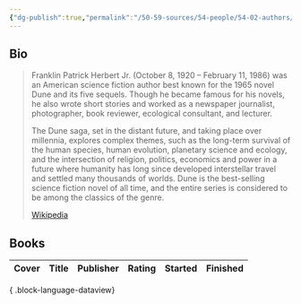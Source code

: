 ```yaml
---
{"dg-publish":true,"permalink":"/50-59-sources/54-people/54-02-authors/frank-herbert/"}
---
```


## Bio

> Franklin Patrick Herbert Jr. (October 8, 1920 – February 11, 1986) was an American science fiction author best known for the 1965 novel Dune and its five sequels. Though he became famous for his novels, he also wrote short stories and worked as a newspaper journalist, photographer, book reviewer, ecological consultant, and lecturer.
> 
> The Dune saga, set in the distant future, and taking place over millennia, explores complex themes, such as the long-term survival of the human species, human evolution, planetary science and ecology, and the intersection of religion, politics, economics and power in a future where humanity has long since developed interstellar travel and settled many thousands of worlds. Dune is the best-selling science fiction novel of all time, and the entire series is considered to be among the classics of the genre.
> 
> [Wikipedia](https://en.wikipedia.org/wiki/Frank%20Herbert)

## Books

| Cover | Title | Publisher | Rating | Started | Finished |
| ----- | ----- | --------- | ------ | ------- | -------- |

{ .block-language-dataview}
